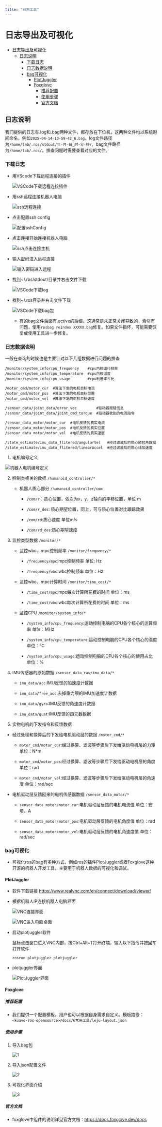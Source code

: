 ```yaml
---
title: "日志工具"
---
```


# 日志导出及可视化

- [日志导出及可视化](#日志导出及可视化)
  - [日志说明](#日志说明)
    - [下载日志](#下载日志)
    - [日志数据说明](#日志数据说明)
    - [bag可视化](#bag可视化)
      - [PlotJuggler](#plotjuggler)
      - [Foxglove](#foxglove)
        - [推荐配置](#推荐配置)
        - [使用步骤](#使用步骤)
        - [官方文档](#官方文档)


## 日志说明

我们提供的日志有.log和.bag两种文件，都存放在下位机，这两种文件均以系统时间命名，例如`2025-04-14-13-59-42_6.bag`。log文件路径为`/home/lab/.ros/stdout/年-月-日_时-分-秒/`，bag文件路径为`/home/lab/.ros/`。排查问题时需要查看对应的文件。

### 下载日志

- 用VScode下载远程连接的插件
  
  ![VSCode下载远程连接插件](images/VSCode下载远程连接插件.png)

- 用ssh远程连接机器人电脑
  
  ![ssh远程连接](images/ssh远程连接.png)

- 点击配置ssh config
  
  ![配置sshConfig](images/配置sshConfig.png)

- 点击连接开始连接机器人电脑
  
  ![ssh点击连接主机](images/ssh点击连接主机.png)

- 输入密码进入远程连接
  
  ![输入密码进入远程](images/输入密码进入远程.png)

- 找到~/.ros/stdout/目录并右击文件下载

  ![VSCode下载log](images/log.png)

- 找到~/.ros目录并右击文件下载
  
  ![VSCode下载bag包](images/bag.png)

  - 有的bag文件后面有.active的后缀，这通常是未正常关闭导致的，索引有问题，使用`rosbag reindex XXXXX.bag`修复。如果文件损坏，可能需要恢复或使用工具进一步修复。

### 日志数据说明

一般在查询的时候也是主要针对以下几组数据进行问题的排查

```
/monitor/system_info/cpu_frequency    #cpu内核运行频率
/monitor/system_info/cpu_temperature  #cpu内核温度
/monitor/system_info/cpu_usage        #cpu利用率占比

/motor_cmd/motor_cur  #算法下发的电机目标电流
/motor_cmd/motor_pos  #算法下发的电机目标位置
/motor_cmd/motor_vel  #算法下发的电机目标速度

/sensor_data/joint_data/error_vec         #驱动器报错信息
/sensor_data/joint_data/joint_cmd_torque  #驱动器收到的电流指令

/sensor_data_motor/motor_cur  #电机反馈的真实电流
/sensor_data_motor/motor_pos  #电机反馈的真实位置
/sensor_data_motor/motor_vel  #电机反馈的真实速度

/state_estimate/imu_data_flitered/angularVel   #经过滤波后的质心欧拉角数据
/state_estimate/imu_data_flitered/linearAccel  #经过滤波后的质心线加速度
```
1. 电机编号定义

![机器人电机编号定义](images/机器人电机编号定义.png)

2. 控制类相关的数据 `/humanoid_controller/*`

   - 机器人质心部分 `/humanoid_controller/com`

     - `/com/r`：质心位置，依次为x，y，z轴向的平移位置，单位 m

     - `/com/r_des`: 质心期望位置，同上，可与质心位置对比跟踪效果

     - `/com/rd`:质心速度 单位m/s

     - `/com/rd_des`:质心期望速度

3. 监控类型数据 `/monitor/*`

   - 监控wbc、mpc控制频率 `/monitor/frequency/*`

     - `/frequency/mpc`:mpc控制频率  单位: Hz

     - `/frequency/wbc`:wbc控制频率 单位：Hz

   - 监控wbc、mpc计算时间 `/monitor/time_cost/*`

     - `/time_cost/mpc`:mpc每次计算所花费的时间  单位：ms

     - `/time_cost/wbc`:wbc每次计算所花费的时间  单位：ms

   - 监控CPU `/monitor/system_info/*`

     - `/system_info/cpu_frequency`:运动控制电脑的CPU各个核心的运算频率  单位：MHz

     - `/system_info/cpu_temperature`:运动控制电脑的CPU各个核心的温度  单位：℃

     - `/system_info/cpu_usage`:运动控制电脑的CPU各个核心的使用占比 单位：%

4. IMU传感器的原始数据 `/sensor_data_raw/imu_data/*`

   - `imu_data/acc`:IMU反馈的加速度计数据   

   - `imu_data/free_acc`:去掉重力项的IMU加速度计数据

   - `imu_data/gyro`:IMU反馈的角速度计数据

   - `imu_data/quat`:IMU反馈的四元数数据

5. 实物电机的下发指令和反馈数据

  - 经过处理和换算后的下发给电机驱动层的数据 `/motor_cmd/*`

     - `motor_cmd/motor_cur`:经过换算、滤波等步骤后下发给驱动电机层的力矩 单位：N*m

     - `motor_cmd/motor_pos`:经过换算、滤波等步骤后下发给驱动电机层的角度 单位：rad

     - `motor_cmd/motor_vel`:经过换算、滤波等步骤后下发给驱动电机层的角速度 单位：rad/sec

  - 电机驱动层反馈回来的电机传感器数据 `/sensor_data_motor/*`

     - `sensor_data_motor/motor_cur`:电机驱动层反馈的电机电流值 单位：安培，A

     - `sensor_data_motor/motor_pos`:电机驱动层反馈的电机角度值 单位：rad

     - `sensor_data_motor/motor_vel`:电机驱动层反馈的电机角速度值 单位：rad/sec


### bag可视化

  - 可视化ros的bag有多种方式，例如ros的插件PlotJuggler或者Foxglove这种开源的机器人开发工具，主要用于机器人数据的可视化和调试。

#### PlotJuggler

- 软件下载链接 https://www.realvnc.com/en/connect/download/viewer/

- 根据机器人IP连接机器人电脑界面
  
  ![VNC连接界面](images/VNC连接界面.png)
  
  ![VNC进入电脑桌面](images/VNC进入电脑桌面.png)

- 启动plotjuggler软件
  
  鼠标点击窗口进入VNC内部，按Ctrl+Alt+T打开终端，输入以下指令并按回车打开软件
  
  ```
  rosrun plotjuggler plotjuggler
  ```

- plotjuggler界面
  
  ![PlotJuggler界面](images/PlotJuggler界面.png)

#### Foxglove

##### 推荐配置

  - 我们提供一个配置模板，用户也可以根据自身需求自定义。模板路径：`<kuavo-ros-opensource>/docs/6常用工具/leju-layout.json`

##### 使用步骤

1. 导入bag包

    ![1](images/foxglove_1.png)

2. 导入json配置文件

    ![2](images/foxglove_2.png)

3. 可视化界面介绍 

    ![3](images/foxglove_3.png)

##### 官方文档

 - foxglove中组件的说明详见官方文档：https://docs.foxglove.dev/docs
